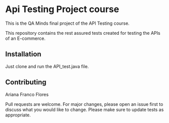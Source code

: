 # Api Testing Project course

This is the QA Minds final project of the API Testing course.

This repository contains the rest assured tests created for testing the APIs of an E-commerce.

## Installation

Just clone and run the API_test.java file.

## Contributing
Ariana Franco Flores

Pull requests are welcome. For major changes, please open an issue first to discuss what you would like to change.
Please make sure to update tests as appropriate.

